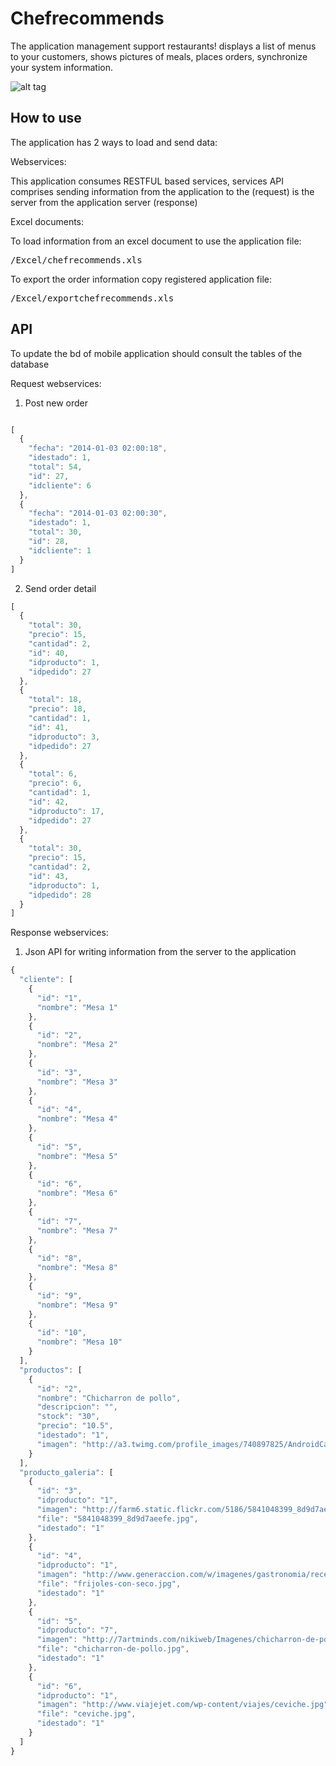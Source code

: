 Chefrecommends
==============

The application management support restaurants! displays a list of menus to your customers, shows pictures of meals, places orders, synchronize your system information.

![alt tag](http://3dmovil.com/archivos/images/placeit.png)

## How to use

The application has 2 ways to load and send data:

Webservices:

This application consumes RESTFUL based services, services API comprises sending information from the application to the (request) is the server from the application server (response)

Excel documents:

To load information from an excel document to use the application file:
<pre>
/Excel/chefrecommends.xls
</pre>
To export the order information copy registered application file:
<pre>
/Excel/exportchefrecommends.xls
</pre>

## API

To update the bd of mobile application should consult the tables of the database

Request webservices:

1) Post new order
```js

[
  {
    "fecha": "2014-01-03 02:00:18",
    "idestado": 1,
    "total": 54,
    "id": 27,
    "idcliente": 6
  },
  {
    "fecha": "2014-01-03 02:00:30",
    "idestado": 1,
    "total": 30,
    "id": 28,
    "idcliente": 1
  }
]
```

2) Send order detail
```js
[
  {
    "total": 30,
    "precio": 15,
    "cantidad": 2,
    "id": 40,
    "idproducto": 1,
    "idpedido": 27
  },
  {
    "total": 18,
    "precio": 18,
    "cantidad": 1,
    "id": 41,
    "idproducto": 3,
    "idpedido": 27
  },
  {
    "total": 6,
    "precio": 6,
    "cantidad": 1,
    "id": 42,
    "idproducto": 17,
    "idpedido": 27
  },
  {
    "total": 30,
    "precio": 15,
    "cantidad": 2,
    "id": 43,
    "idproducto": 1,
    "idpedido": 28
  }
]
```

Response webservices:

1) Json API for writing information from the server to the application
```js
{
  "cliente": [
    {
      "id": "1",
      "nombre": "Mesa 1"
    },
    {
      "id": "2",
      "nombre": "Mesa 2"
    },
    {
      "id": "3",
      "nombre": "Mesa 3"
    },
    {
      "id": "4",
      "nombre": "Mesa 4"
    },
    {
      "id": "5",
      "nombre": "Mesa 5"
    },
    {
      "id": "6",
      "nombre": "Mesa 6"
    },
    {
      "id": "7",
      "nombre": "Mesa 7"
    },
    {
      "id": "8",
      "nombre": "Mesa 8"
    },
    {
      "id": "9",
      "nombre": "Mesa 9"
    },
    {
      "id": "10",
      "nombre": "Mesa 10"
    }
  ],
  "productos": [
    {
      "id": "2",
      "nombre": "Chicharron de pollo",
      "descripcion": "",
      "stock": "30",
      "precio": "10.5",
      "idestado": "1",
      "imagen": "http://a3.twimg.com/profile_images/740897825/AndroidCast-350_normal.png"
    }
  ],
  "producto_galeria": [
    {
      "id": "3",
      "idproducto": "1",
      "imagen": "http://farm6.static.flickr.com/5186/5841048399_8d9d7aeefe.jpg",
      "file": "5841048399_8d9d7aeefe.jpg",
      "idestado": "1"
    },
    {
      "id": "4",
      "idproducto": "1",
      "imagen": "http://www.generaccion.com/w/imagenes/gastronomia/recetas/frijoles-con-seco.jpg",
      "file": "frijoles-con-seco.jpg",
      "idestado": "1"
    },
    {
      "id": "5",
      "idproducto": "7",
      "imagen": "http://7artminds.com/nikiweb/Imagenes/chicharron-de-pollo.jpg",
      "file": "chicharron-de-pollo.jpg",
      "idestado": "1"
    },
    {
      "id": "6",
      "idproducto": "1",
      "imagen": "http://www.viajejet.com/wp-content/viajes/ceviche.jpg",
      "file": "ceviche.jpg",
      "idestado": "1"
    }
  ]
}
```
